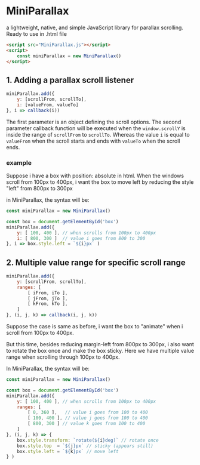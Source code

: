 # MiniParallax
a lightweight, native, and simple JavaScript library for parallax scrolling. Ready to use in .html file
```html
<script src="MiniParallax.js"></script>
<script>
    const miniParallax = new MiniParallax()
</script>
```
## 1. Adding a parallax scroll listener
```javascript
miniParallax.add({
    y: [scrollFrom, scrollTo],
    i: [valueFrom, valueTo]
}, i => callback(i))
```
The first parameter is an object defining the scroll options. The second parameter callback function will be executed when the `window.scrollY` is inside the range of `scrollFrom` to `scrollTo`. Whereas the value `i` is equal to `valueFrom` when the scroll starts and ends with `valueTo` when the scroll ends.
### example
Suppose i have a box with position: absolute in html. When the windows scroll from 100px to 400px, i want the box to move left by reducing the style "left" from 800px to 300px

in MiniParallax, the syntax will be:
```javascript
const miniParallax = new MiniParallax()

const box = document.getElementById('box')
miniParallax.add({
    y: [ 100, 400 ], // when scrolls from 100px to 400px
    i: [ 800, 300 ]  // value i goes from 800 to 300
}, i => box.style.left = `${i}px` )
```
## 2. Multiple value range for specific scroll range
```javascript
miniParallax.add({
    y: [scrollFrom, scrollTo],
    ranges: [
        [ iFrom, iTo ],
        [ jFrom, jTo ],
        [ kFrom, kTo ],
    ]
}, (i, j, k) => callback(i, j, k))
```
Suppose the case is same as before, i want the box to "animate" when i scroll from 100px to 400px.

But this time, besides reducing margin-left from 800px to 300px, i also want to rotate the box once and make the box sticky. Here we have multiple value range when scrolling through 100px to 400px.

In MiniParallax, the syntax will be:
```javascript
const miniParallax = new MiniParallax()

const box = document.getElementById('box')
miniParallax.add({
    y: [ 100, 400 ], // when scrolls from 100px to 400px
    ranges: [
        [ 0, 360 ],   // value i goes from 100 to 400
        [ 100, 400 ], // value j goes from 100 to 400
        [ 800, 300 ] // value k goes from 100 to 400
    ]
}, (i, j, k) => {
    box.style.transform: `rotate(${i}deg)` // rotate once
    box.style.top  = `${j}px` // sticky (appears still)
    box.style.left = `${k}px` // move left
} )
```
